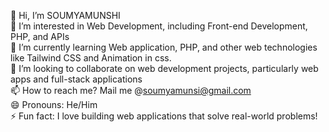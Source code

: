 👋 Hi, I’m SOUMYAMUNSHI  
👀 I’m interested in Web Development, including Front-end Development, PHP, and APIs  
🌱 I’m currently learning Web application, PHP, and other web technologies like Tailwind CSS and Animation in css.  
💞️ I’m looking to collaborate on web development projects, particularly web apps and full-stack applications  
📫 How to reach me? Mail me @soumyamunsi@gmail.com  
😄 Pronouns: He/Him  
⚡ Fun fact: I love building web applications that solve real-world problems!  
